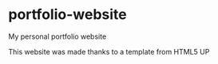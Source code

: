 # portfolio-website
My personal portfolio website

This website was made thanks to a template from HTML5 UP
